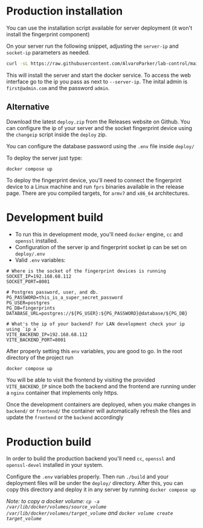 # Production installation

You can use the installation script available for server deployment (it won't install the fingerprint component)

On your server run the following snippet, adjusting the `server-ip` and `socket-ip` parameters as needed.

```bash
curl -sL https://raw.githubusercontent.com/AlvaroParker/lab-control/main/install | bash -s -- --server-ip <ip> --socket-ip <ip>
```

This will install the server and start the docker service. To access the web interface go to the ip you pass as next to `--server-ip`. The inital admin is `first@admin.com` and the password `admin`.

## Alternative

Download the latest `deploy.zip` from the Releases website on Github. You can configure the ip of your server and the socket fingerprint device using the `changeip` script inside the `deploy` zip.

You can configure the database password using the `.env` file inside `deploy/`

To deploy the server just type:

```
docker compose up
```

To deploy the fingerprint device, you'll need to connect the fingerprint device to a Linux machine and run `fprs` binaries available in the release page. There are you compiled targets, for `armv7` and `x86_64` architectures.

# Development build

- To run this in development mode, you'll need `docker` engine, `cc` and `openssl` installed.
- Configuration of the server ip and fingerprint socket ip can be set on `deploy/.env`
- Valid `.env` variables:

```dotenv
# Where is the socket of the fingerprint devices is running
SOCKET_IP=192.168.68.112
SOCKET_PORT=8001

# Postgres password, user, and db.
PG_PASSWORD=this_is_a_super_secret_password
PG_USER=postgres
PG_DB=fingerprints
DATABASE_URL=postgres://${PG_USER}:${PG_PASSWORD}@database/${PG_DB}

# What's the ip of your backend? For LAN development check your ip using `ip a`
VITE_BACKEND_IP=192.168.68.112
VITE_BACKEND_PORT=8001
```

After properly setting this `env` variables, you are good to go. In the root directory of the project run

```bash
docker compose up
```

You will be able to visit the frontend by visiting the provided `VITE_BACKEND_IP` since both the backend and the frontend are running under a `nginx` container that implements only https.

Once the development containers are deployed, when you make changes in `backend/` or `frontend/` the container will automatically refresh the files and update the `frontend` or the `backend` accordingly

# Production build

In order to build the production backend you'll need `cc`, `openssl` and `openssl-devel` installed in your system.

Configure the `.env` variables properly. Then run `./build` and your deployment files will be under the `deploy/` directory. After this, you can copy this directory and deploy it in any server
by running `docker compose up`

_Note: to copy a docker volume: `cp -a /var/lib/docker/volumes/source_volume /var/lib/docker/volumes/target_volume` and `docker volume create target_volume`_

